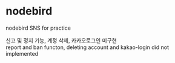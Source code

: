 # nodebird
nodebird SNS for practice

신고 및 정지 기능, 계정 삭제, 카카오로그인 미구현
<br/>
report and ban functon, deleting account and kakao-login did not implemented
